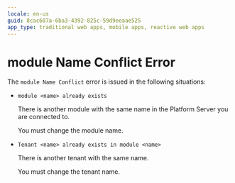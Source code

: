 ```yaml
---
locale: en-us
guid: 8cac607a-6ba3-4392-825c-59d9eeaae525
app_type: traditional web apps, mobile apps, reactive web apps
---
```


# module Name Conflict Error

The `module Name Conflict` error is issued in the following situations:

* `module <name> already exists`
  
    There is another module with the same name in the Platform Server you are connected to.

    You must change the module name.

* `Tenant <name> already exists in module <name>`
  
    There is another tenant with the same name.

    You must change the tenant name.
